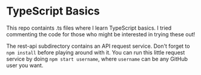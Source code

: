 # TypeScript Basics

This repo containts .ts files where I learn TypeScript basics. I tried commenting the code for those who might be interested in trying these out!

The rest-api subdirectory contains an API request service. Don't forget to `npm install` before playing around with it. You can run this little request service by doing `npm start username`, where `username` can be any GitHub user you want.
